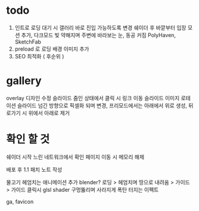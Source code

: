 # todo

1. 인트로 로딩 대기 시 갤러리 바로 진입 가능하도록 변경
   쉐이더 후 바깥부터 입장 모션 추가, 다크모드 빛 약해지며 주변에 바라보는 눈, 동공 커짐
   PolyHaven, SketchFab
2. preload 로 로딩 배경 이미지 추가
3. SEO 최적화 ( 후순위 )

# gallery

overlay 디자인 수정
슬라이드 줌인 상태에서 클릭 시 링크 이동
슬라이드 이미지 로테이션
슬라이드 넘긴 방향으로 픽셀화 되며 변경, 프리모드에서는 아래에서 위로 생성, 뒤로가기 시 위에서 아래로 제거

# 확인 할 것

쉐이더 시작 느린 네트워크에서 확인
페이지 이동 시 메모리 해제

배포 후 1.1 패치 노트 작성

물고기 헤엄치는 애니메이션 추가 blender?
로딩 > 헤엄치며 땅으로 내려옴 > 가이드 > 가이드 클릭시 glsl shader 구멍뚫리며 사라지게
폭탄 터지는 이펙트

ga, favicon
